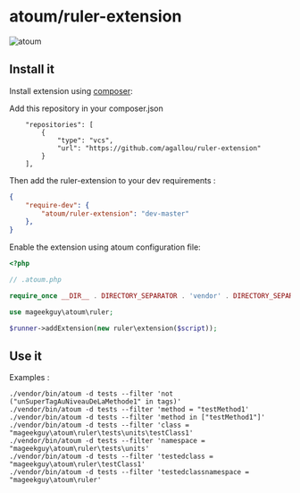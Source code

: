 # atoum/ruler-extension

![atoum](http://downloads.atoum.org/images/logo.png)

## Install it

Install extension using [composer](https://getcomposer.org):

Add this repository in your composer.json
```
    "repositories": [
        {
            "type": "vcs",
            "url": "https://github.com/agallou/ruler-extension"
        }
    ],
```

Then add the ruler-extension to your dev requirements :

```json
{
    "require-dev": {
        "atoum/ruler-extension": "dev-master"
    },
}

```

Enable the extension using atoum configuration file:

```php
<?php

// .atoum.php

require_once __DIR__ . DIRECTORY_SEPARATOR . 'vendor' . DIRECTORY_SEPARATOR . 'autoload.php';

use mageekguy\atoum\ruler;

$runner->addExtension(new ruler\extension($script));
```

## Use it

Examples :
```
./vendor/bin/atoum -d tests --filter 'not ("unSuperTagAuNiveauDeLaMethode1" in tags)'
./vendor/bin/atoum -d tests --filter 'method = "testMethod1'
./vendor/bin/atoum -d tests --filter 'method in ["testMethod1"]'
./vendor/bin/atoum -d tests --filter 'class = "mageekguy\atoum\ruler\tests\units\testClass1'
./vendor/bin/atoum -d tests --filter 'namespace = "mageekguy\atoum\ruler\tests\units'
./vendor/bin/atoum -d tests --filter 'testedclass = "mageekguy\atoum\ruler\testClass1'
./vendor/bin/atoum -d tests --filter 'testedclassnamespace = "mageekguy\atoum\ruler'
```
